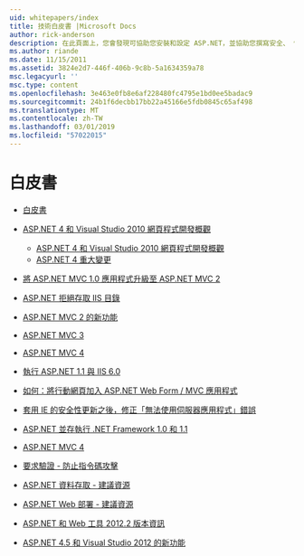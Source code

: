 ```yaml
---
uid: whitepapers/index
title: 技術白皮書 |Microsoft Docs
author: rick-anderson
description: 在此頁面上，您會發現可協助您安裝和設定 ASP.NET，並協助您撰寫安全、 快速且彈性的 ASP.NET 應用程式的技術白皮書。
ms.author: riande
ms.date: 11/15/2011
ms.assetid: 3824e2d7-446f-406b-9c8b-5a1634359a78
msc.legacyurl: ''
msc.type: content
ms.openlocfilehash: 3e463e0fb8e6af228480fc4795e1bd0ee5badac9
ms.sourcegitcommit: 24b1f6decbb17bb22a45166e5fdb0845c65af498
ms.translationtype: MT
ms.contentlocale: zh-TW
ms.lasthandoff: 03/01/2019
ms.locfileid: "57022015"
---
```

<a name="whitepapers"></a>白皮書
====================
- [白皮書](overview.md)
- [ASP.NET 4 和 Visual Studio 2010 網頁程式開發概觀](aspnet4/index.md)

    - [ASP.NET 4 和 Visual Studio 2010 網頁程式開發概觀](aspnet4/overview.md)
    - [ASP.NET 4 重大變更](aspnet4/breaking-changes.md)
- [將 ASP.NET MVC 1.0 應用程式升級至 ASP.NET MVC 2](aspnet-mvc2-upgrade-notes.md)
- [ASP.NET 拒絕存取 IIS 目錄](denied-access-to-iis-directories.md)
- [ASP.NET MVC 2 的新功能](what-is-new-in-aspnet-mvc.md)
- [ASP.NET MVC 3](mvc3-release-notes.md)
- [ASP.NET MVC 4](mvc4-beta-release-notes.md)
- [執行 ASP.NET 1.1 與 IIS 6.0](aspnet-and-iis6.md)
- [如何：將行動網頁加入 ASP.NET Web Form / MVC 應用程式](add-mobile-pages-to-your-aspnet-web-forms-mvc-application.md)
- [套用 IE 的安全性更新之後，修正「無法使用伺服器應用程式」錯誤](ms03-32-issue.md)
- [ASP.NET 並存執行 .NET Framework 1.0 和 1.1](side-by-side-with-10.md)
- [ASP.NET MVC 4](mvc4-release-notes.md)
- [要求驗證 - 防止指令碼攻擊](request-validation.md)
- [ASP.NET 資料存取 - 建議資源](aspnet-data-access-content-map.md)
- [ASP.NET Web 部署 - 建議資源](aspnet-web-deployment-content-map.md)
- [ASP.NET 和 Web 工具 2012.2 版本資訊](aspnet-and-web-tools-20122-release-notes.md)
- [ASP.NET 4.5 和 Visual Studio 2012 的新功能](whats-new-in-aspnet-45-and-visual-studio-2012.md)

